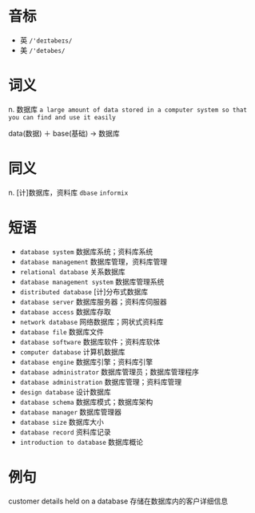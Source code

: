 # 音标

- 英 `/'deɪtəbeɪs/`
- 美 `/'detəbes/`

# 词义

n. 数据库
`a large amount of data stored in a computer system so that you can find and use it easily`



data(数据) ＋ base(基础) → 数据库

# 同义

n. [计]数据库，资料库
`dbase` `informix`

# 短语

- `database system` 数据库系统；资料库系统
- `database management` 数据库管理，资料库管理
- `relational database` 关系数据库
- `database management system` 数据库管理系统
- `distributed database` [计]分布式数据库
- `database server` 数据库服务器；资料库伺服器
- `database access` 数据库存取
- `network database` 网络数据库；网状式资料库
- `database file` 数据库文件
- `database software` 数据库软件；资料库软体
- `computer database` 计算机数据库
- `database engine` 数据库引擎；资料库引擎
- `database administrator` 数据库管理员；数据库管理程序
- `database administration` 数据库管理；资料库管理
- `design database` 设计数据库
- `database schema` 数据库模式；数据库架构
- `database manager` 数据库管理器
- `database size` 数据库大小
- `database record` 资料库记录
- `introduction to database` 数据库概论

# 例句

customer details held on a database
存储在数据库内的客户详细信息


